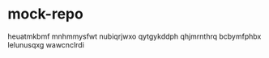 # mock-repo
heuatmkbmf mnhmmysfwt nubiqrjwxo qytgykddph qhjmrnthrq bcbymfphbx lelunusqxg wawcnclrdi
